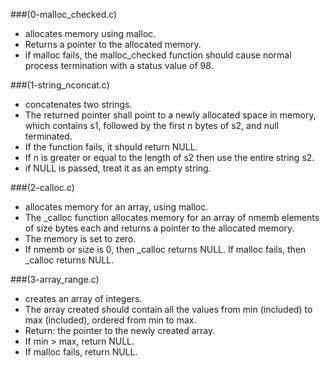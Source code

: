 ###(0-malloc_checked.c)

- allocates memory using malloc.
- Returns a pointer to the allocated memory.
- if malloc fails, the malloc_checked function should cause normal process termination with a status value of 98.


###(1-string_nconcat.c)

- concatenates two strings.
- The returned pointer shall point to a newly allocated space in memory, which contains s1, followed by the first n bytes of s2, and null terminated.
- If the function fails, it should return NULL.
- If n is greater or equal to the length of s2 then use the entire string s2.
- if NULL is passed, treat it as an empty string.


###(2-calloc.c)

- allocates memory for an array, using malloc.
- The _calloc function allocates memory for an array of nmemb elements of size bytes each and returns a pointer to the allocated memory.
- The memory is set to zero.
- If nmemb or size is 0, then _calloc returns NULL.
If malloc fails, then _calloc returns NULL.


###(3-array_range.c)

- creates an array of integers.
- The array created should contain all the values from min (included) to max (included), ordered from min to max.
- Return: the pointer to the newly created array.
- If min > max, return NULL.
- If malloc fails, return NULL.
